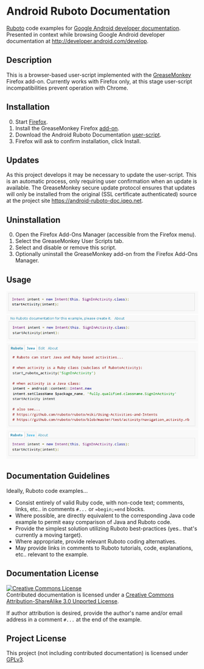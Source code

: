 # Android Ruboto Documentation

[Ruboto](http://ruboto.org/) code examples for [Google Android developer documentation](http://developer.android.com/develop). Presented in context while browsing Google Android developer documentation at http://developer.android.com/develop.

## Description

This is a browser-based user-script implemented with the [GreaseMonkey](http://www.greasespot.net/) Firefox add-on. Currently works with Firefox only, at this stage user-script incompatibilities prevent operation with Chrome.

## Installation

0. Start [Firefox](http://www.mozilla.org/firefox).
0. Install the GreaseMonkey Firefox [add-on](https://addons.mozilla.org/en-US/firefox/addon/greasemonkey/).
0. Download the Android Ruboto Documentation [user-script](https://android-ruboto-doc.iqeo.net/android_ruboto_doc.user.js).
0. Firefox will ask to confirm installation, click Install.

## Updates

As this project develops it may be necessary to update the user-script. This is an automatic process, only requiring user confirmation when an update is available. The GreaseMonkey secure update protocol ensures that updates will only be installed from the original (SSL certificate authenticated) source at the project site https://android-ruboto-doc.iqeo.net.

## Uninstallation

0. Open the Firefox Add-Ons Manager (accessible from the Firefox menu).
0. Select the GreaseMonkey User Scripts tab.
0. Select and disable or remove this script.
0. Optionally uninstall the GreaseMonkey add-on from the Firefox Add-Ons Manager. 

## Usage

![Before script](images/before_script.png)
![No doc](images/script_no_doc.png)
![Ruboto doc](images/script_ruboto_doc.png)
![Java doc](images/script_java_doc.png)

## Documentation Guidelines

Ideally, Ruboto code examples...

* Consist entirely of valid Ruby code, with non-code text; comments, links, etc.. in comments ```#...``` or ```=begin;=end``` blocks.
* Where possible, are directly equivalent to the corresponding Java code example to permit easy comparison of Java and Ruboto code.
* Provide the simplest solution utilizing Ruboto best-practices (yes.. that's currently a moving target).
* Where appropriate, provide relevant Ruboto coding alternatives.
* May provide links in comments to Ruboto tutorials, code, explanations, etc.. relevant to the example.

## Documentation License

<a rel="license" href="http://creativecommons.org/licenses/by-sa/3.0/deed.en_US"><img alt="Creative Commons License" style="border-width:0" src="http://i.creativecommons.org/l/by-sa/3.0/88x31.png" /></a><br /><span xmlns:dct="http://purl.org/dc/terms/" href="http://purl.org/dc/dcmitype/Text" property="dct:title" rel="dct:type">Contributed documentation</span> is licensed under a <a rel="license" href="http://creativecommons.org/licenses/by-sa/3.0/deed.en_US">Creative Commons Attribution-ShareAlike 3.0 Unported License</a>.

If author attribution is desired, provide the author's name and/or email address in a comment ```#...``` at the end of the example.

## Project License

This project (not including contributed documentation) is licensed under [GPLv3](http://www.gnu.org/licenses/gpl.html).
